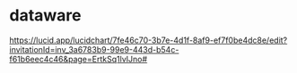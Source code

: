 # dataware
https://lucid.app/lucidchart/7fe46c70-3b7e-4d1f-8af9-ef7f0be4dc8e/edit?invitationId=inv_3a6783b9-99e9-443d-b54c-f61b6eec4c46&page=ErtkSq1lvIJno#
